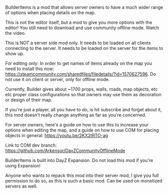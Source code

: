 BuilderItems is a mod that allows server owners to have a much wider range of options when placing details on the map.

This is not the editor itself, but a mod to give you more options with the editor! You still need to download and use community offline mode. Watch the video.

This is NOT a server side mod only. It needs to be loaded on all clients connecting to the server. It needs to be loaded on the server for the items to show up.

For editing only: In order to get names of items already on the map you need to install this now: https://steamcommunity.com/sharedfiles/filedetails/?id=1570627596. Do not use it on client or server, only for offline mode.

Currently, Builder gives about ~1700 props, walls, roads, map objects, etc etc proper class configurations so that owners may use them as decoration or design of their map.

If you're just a player, all you have to do, is hit subscribe and forget about it, this mod doesn't really change anything as far as you're concerned.

For server owners, here's a guide on how to use this to increase your options when editing the map, and a guide on how to use COM for placing objects in general: https://youtu.be/2KX2tRTO-ag

Link to COM dev branch: https://github.com/Arkensor/DayZCommunityOfflineMode

BuilderItems is built into DayZ Expansion. Do not load this mod if you're using Expansion!

Anyone who wants to repack this mod into their server mod, I give you full permission to do so, as this is such a basic mod. Can be used on monetized servers as well.
